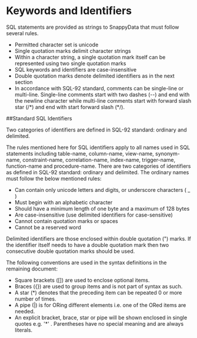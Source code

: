 # Keywords and Identifiers

SQL statements are provided as strings to SnappyData that must follow several rules.

-   Permitted character set is unicode
-   Single quotation marks delimit character strings
-   Within a character string, a single quotation mark itself can be represented using two single quotation marks
-   SQL keywords and identifiers are case-insensitive
-   Double quotation marks denote delimited identifiers as in the next section
-   In accordance with SQL-92 standard, comments can be single-line or multi-line. Single-line comments start with two dashes (--) and end with the newline character while multi-line comments start with forward slash star (/\*) and end with start forward slash (\*/).

##Standard SQL Identifiers

Two categories of identifiers are defined in SQL-92 standard: ordinary and delimited.

The rules mentioned here for SQL identifiers apply to all names used in SQL statements including table-name, column-name, view-name, synonym-name, constraint-name, correlation-name, index-name, trigger-name, function-name and procedure-name. There are two categories of identifiers as defined in SQL-92 standard: ordinary and delimited. The ordinary names must follow the below mentioned rules:

-   Can contain only unicode letters and digits, or underscore characters ( \_ )
-   Must begin with an alphabetic character
-   Should have a minimum length of one byte and a maximum of 128 bytes
-   Are case-insensitive (use delimited identifiers for case-sensitive)
-   Cannot contain quotation marks or spaces
-   Cannot be a reserved word

Delimited identifiers are those enclosed within double quotation (") marks. If the identifier itself needs to have a double quotation mark then two consecutive double quotation marks should be used.

The following conventions are used in the syntax definitions in the remaining document:

-   Square brackets (\[\]) are used to enclose optional items.
-   Braces ({}) are used to group items and is not part of syntax as such.
-   A star (\*) denotes that the preceding item can be repeated 0 or more number of times.
-   A pipe (|) is for ORing different elements i.e. one of the ORed items are needed.
-   An explicit bracket, brace, star or pipe will be shown enclosed in single quotes e.g. '\*' . Parentheses have no special meaning and are always literals.


